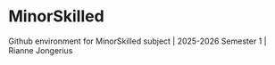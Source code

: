 # MinorSkilled
Github environment for MinorSkilled subject | 2025-2026 Semester 1 | Rianne Jongerius
